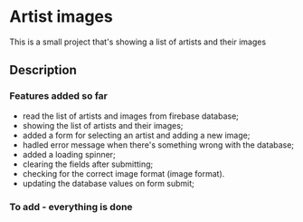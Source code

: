# Artist images

This is a small project that's showing a list of artists and their images

## Description

### Features added so far

- read the list of artists and images from firebase database;
- showing the list of artists and their images;
- added a form for selecting an artist and adding a new image;
- hadled error message when there's something wrong with the database;
- added a loading spinner;
- clearing the fields after submitting;
- checking for the correct image format (image format).
- updating the database values on form submit;

### To add - everything is done
